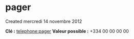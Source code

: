 pager
=====
Created mercredi 14 novembre 2012

**Clé :** [telephone:pager]()
**Valeur possible :** +334 00 00 00 00
